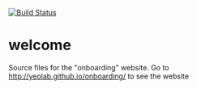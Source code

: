 [![Build Status](https://travis-ci.org/YeoLab/onboarding.svg?branch=master)](https://travis-ci.org/YeoLab/onboarding)

welcome
=======

Source files for the "onboarding" website. Go to http://yeolab.github.io/onboarding/ 
to see the website